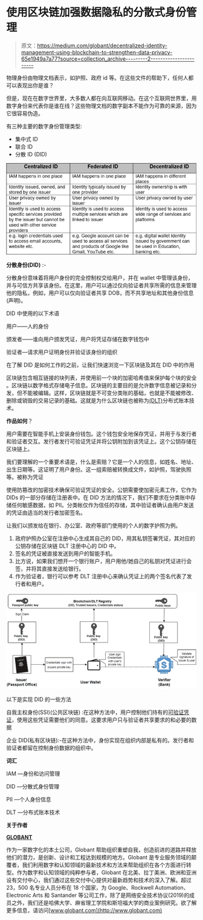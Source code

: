 # 使用区块链加强数据隐私的分散式身份管理

> 原文：<https://medium.com/globant/decentralized-identity-management-using-blockchain-to-strengthen-data-privacy-65e1949a7a77?source=collection_archive---------2----------------------->

物理身份由物理文档表示，如护照、政府 id 等。在这些文件的帮助下，任何人都可以表现出你是谁？

但是，现在在数字世界里，大多数人都在向互联网移动。在这个互联网世界里，用数字身份来代表你是谁在线？这些物理文档的数字副本不能作为可靠的来源，因为它很容易伪造。

有三种主要的数字身份管理类型:

*   集中式 ID
*   联合 ID
*   分散 ID (DID)

![](img/1eb0b80492fda328bd7f1d7f4c0c62af.png)

**分散身份(DID)** :-

分散身份意味着将用户身份的完全控制权交给用户，并在 wallet 中管理该身份，并与可信方共享该身份。在这里，用户可以通过仅向验证者共享所需的信息来管理他的隐私，例如，用户可以仅向验证者共享 DOB，而不共享地址和其他身份信息(声明)。

DID 中使用的以下术语

用户——人的身份

颁发者——谁向用户颁发凭证，用户将凭证存储在数字钱包中

验证者—请求用户证明身份并验证该身份的组织

在了解 DID 是如何工作的之前，让我们快速浏览一下区块链及其在 DID 中的作用

区块链包含相互链接的块列表，并使用前一个块的加密哈希值来保护每个块的安全
。区块链以数字格式存储电子信息。区块链的主要目的是允许数字信息被记录和分发，但不能被编辑。这样，区块链就是不可变分类账的基础，也就是不能被修改、删除或销毁的交易记录的基础。这就是为什么区块链也被称为[(DLT)](https://www.investopedia.com/terms/d/distributed-ledger-technology-dlt.asp)分布式账本技术。

**作品如何**？

用户需要在智能手机上安装身份钱包。这个钱包安全地保存凭证，并用于与发行者和验证者交互。发行者发行可验证凭证并将公钥附加到该凭证上。这个公钥存储在区块链上。

我们要理解的一个重要术语是，什么是索赔？它是一个人的信息，如姓名、地址、出生日期等。这证明了用户身份。这一组索赔被转换成文件，如护照，驾驶执照等。被称为凭证

使用防篡改的加密技术确保可验证凭证的安全。公钥需要使加密元素工作，它作为 DIDs 的一部分存储在注册表中。在 DID 方法的情况下，我们不要求在分类账中存储任何敏感数据，如 PII。分类帐仅作为信任的存储，其中验证者确认由用户发送的凭证由适当的发行者加密签名。

让我们以颁发给在银行、办公室、政府等部门使用的个人的数字护照为例。

1.  政府护照办公室在注册中心生成其自己的 DID，用其私钥签署凭证，其对应的公钥存储在区块链 DLT 注册中心的 DID 中。
2.  签名的凭证被直接发送到用户的智能手机。
3.  比方说，如果我们想开一个银行账户，用户用他/她自己的私钥对凭证进行会签，并将其直接发送给银行。
4.  作为验证者，银行可以参考 DLT 注册中心来确认凭证上的两个签名代表了发行者和用户。

![](img/c712170b17dad9c9a659c82fa05a72da.png)

以下是实现 DID 的一些方法

自我主权身份(SSI)(公共区块链) :在这种方法中，用户控制他们持有的[可验证凭证](https://en.wikipedia.org/wiki/Verifiable_credentials)，使用这些凭证需要他们的同意。这要求用户只与验证者共享要求的和必要的数据

企业 DID(私有区块链):-在这种方法中，身份实现在组织内部是私有的。发行者和验证者都留在控制身份数据的组织中。

**词汇**

IAM —身份和访问管理

DID —分散式身份管理

PII —个人身份信息

DLT —分布式账本技术

**关于作者**

[**GLOBANT**](https://community.nasscom.in/user/40196/profile)

作为一家数字化的本土公司，Globant 帮助组织重塑自我，创造前进的道路并释放他们的潜力，是创新、设计和工程达到规模的地方。Globant 是专业服务领域的颠覆者，我们利用数字和认知领域的最新技术和方法来帮助组织在各个方面进行转型。作为数字和认知领域的纯粹参与者，Globant 在北美、拉丁美洲、欧洲和亚洲设有交付中心，我们通过这些交付中心提供对最新趋势和技术的深入了解。超过 23，500 名专业人员分布在 18 个国家，为 Google、Rockwell Automation、Electronic Arts 和 Santander 等公司工作，除了是网络安全技术协议(2019)的成员之外，我们还是哈佛大学、麻省理工学院和斯坦福大学的商业案例研究。欲了解更多信息，请访问[www.globant.com](http://www.globant.com)